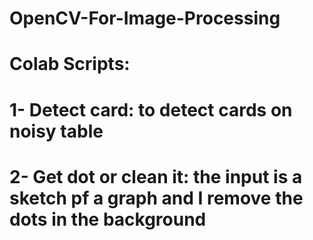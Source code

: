 # OpenCV-For-Image-Processing
# Colab Scripts:
#     1- Detect card: to detect cards on noisy table
#     2- Get dot or clean it:  the input is a sketch pf a graph and I remove the dots in the background
